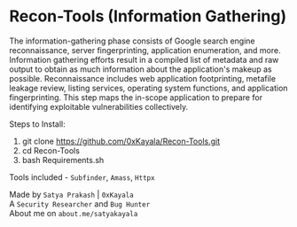 # Recon-Tools (Information Gathering)

The information-gathering phase consists of Google search engine reconnaissance, server fingerprinting, application enumeration, and more. Information gathering efforts result in a compiled list of metadata and raw output to obtain as much information about the application's makeup as possible. Reconnaissance includes web application footprinting, metafile leakage review, listing services, operating system functions, and application fingerprinting. This step maps the in-scope application to prepare for identifying exploitable vulnerabilities collectively.

Steps to Install:
1. git clone https://github.com/0xKayala/Recon-Tools.git
2. cd Recon-Tools
3. bash Requirements.sh

Tools included - `Subfinder`, `Amass`, `Httpx`

Made by
`Satya Prakash` | `0xKayala` \
A `Security Researcher` and `Bug Hunter` \
About me on `about.me/satyakayala`
